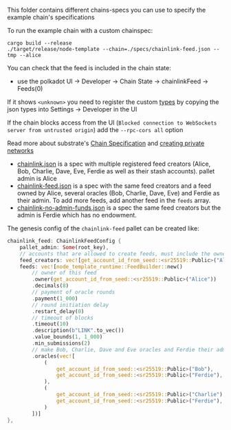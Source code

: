 This folder contains different chains-specs you can use to specify the example chain's specifications

To run the example chain with a custom chainspec:

```shell
cargo build --release
./target/release/node-template --chain=./specs/chainlink-feed.json --tmp --alice
```

You can check that the feed is included in the chain state:
- use the polkadot UI -> Developer -> Chain State -> chainlinkFeed -> Feeds(0)

If it shows `<unknown>` you need to register the custom [types](../types.json) by copying the json types into Settings -> Developer in the UI

If the chain blocks access from the UI (`Blocked connection to WebSockets server from untrusted origin`) add the `--rpc-cors all` option


Read more about substrate's [Chain Specification](https://substrate.dev/docs/en/knowledgebase/integrate/chain-spec) and [creating private networks](https://substrate.dev/docs/en/tutorials/start-a-private-network)


* [chainlink.json](chainlink.json) is a spec with multiple registered feed creators (Alice, Bob, Charlie, Dave, Eve, Ferdie as well as their stash accounts). pallet admin is Alice
* [chainlink-feed.json](chainlink-feed.json) is a spec with the same feed creators and a feed owned by Alice, several oracles (Bob, Charlie, Dave, Eve) and Ferdie as their admin.
  To add more feeds, add another feed in the `feeds` array.
* [chainlink-no-admin-funds.json](chainlink-no-admin-funds.json) is a spec the same feed creators but the admin is Ferdie which has no endowment.

The genesis config of the `chainlink-feed` pallet can be created like:

```rust
chainlink_feed: ChainlinkFeedConfig {
    pallet_admin: Some(root_key),
    // accounts that are allowed to create feeds, must include the owners of the `feeds`
    feed_creators: vec![get_account_id_from_seed::<sr25519::Public>("Alice")],
    feeds: vec![node_template_runtime::FeedBuilder::new()
        // owner of this feed
        .owner(get_account_id_from_seed::<sr25519::Public>("Alice"))
        .decimals(8)
        // payment of oracle rounds
        .payment(1_000)
        // round initiation delay
        .restart_delay(0)
        // timeout of blocks
        .timeout(10)
        .description(b"LINK".to_vec())
        .value_bounds(1, 1_000)
        .min_submissions(2)
        // make Bob, Charlie, Dave and Eve oracles and Ferdie their admin
        .oracles(vec![
            (
                get_account_id_from_seed::<sr25519::Public>("Bob"),
                get_account_id_from_seed::<sr25519::Public>("Ferdie"),
            ),
            (
                get_account_id_from_seed::<sr25519::Public>("Charlie"),
                get_account_id_from_seed::<sr25519::Public>("Ferdie"),
            )
        ])]
},
```